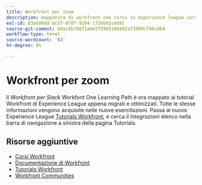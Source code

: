 ```yaml
---
title: Workfront per zoom
description: mappatura di workfront one corsi su experience league corsi
exl-id: 83add4dd-8c57-4f8f-9394-173eb03ceb91
source-git-commit: b0ac8b76071ade5f59b51060d2af3909c740c8b4
workflow-type: tm+mt
source-wordcount: '83'
ht-degree: 0%

---
```


# Workfront per zoom

Il *Workfront per Slack* Workfont One Learning Path è ora mappato ai tutorial Workfront di Experience League appena migrati e ottimizzati. Tutte le stesse informazioni vengono acquisite nelle nuove esercitazioni. Passa al nuovo Experience League [Tutorials Workfront](https://experienceleague.adobe.com/docs/workfront-learn/tutorials-workfront/home.html), e cerca il *Integrazioni* elenco nella barra di navigazione a sinistra della pagina Tutorials.

## Risorse aggiuntive

* [Corsi Workfront](https://experienceleague.adobe.com/?lang=en&amp;Solution=Workfront#courses)
* [Documentazione di Workfront](https://experienceleague.adobe.com/docs/workfront.html)
* [Tutorials Workfront](https://experienceleague.adobe.com/docs/workfront-learn/tutorials-workfront/home.html)
* [Workfront Communities](https://experienceleaguecommunities.adobe.com/t5/workfront/ct-p/workfront)
